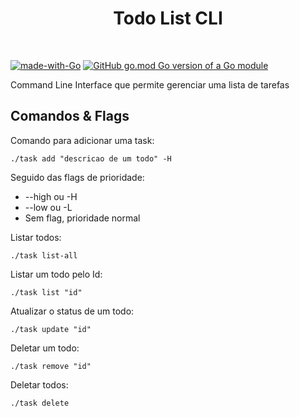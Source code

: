 <div align="center">
      <h1>Todo List CLI</h1> </br>
</div>

 [![made-with-Go](https://img.shields.io/badge/Made%20with-Go-1f425f.svg)](http://golang.org) [![GitHub go.mod Go version of a Go module](https://img.shields.io/github/go-mod/go-version/gomods/athens.svg)](https://github.com/gomods/athens)


Command Line Interface que permite gerenciar uma lista de tarefas

## Comandos & Flags

Comando para adicionar uma task:

~~~shell
./task add "descricao de um todo" -H
~~~

Seguido das flags de prioridade:
- --high ou -H
- --low ou -L
- Sem flag, prioridade normal

Listar todos:

~~~shell
./task list-all
~~~

Listar um todo pelo Id:
~~~shell
./task list "id"
~~~

Atualizar o status de um todo:
~~~shell
./task update "id"
~~~


Deletar um todo:
~~~shell
./task remove "id"
~~~

Deletar todos:
~~~shell
./task delete
~~~


